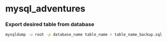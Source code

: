 # mysql_adventures

### Export desired table from database
```bash
mysqldump -u root -p database_name table_name > table_name_backup.sql
```

